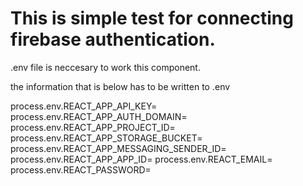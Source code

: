 # This is simple test for connecting firebase authentication.

.env file is neccesary to work this component.

the information that is below has to be written to .env

process.env.REACT_APP_API_KEY=
process.env.REACT_APP_AUTH_DOMAIN=
process.env.REACT_APP_PROJECT_ID=
process.env.REACT_APP_STORAGE_BUCKET=
process.env.REACT_APP_MESSAGING_SENDER_ID=
process.env.REACT_APP_APP_ID=
process.env.REACT_EMAIL=
process.env.REACT_PASSWORD=

